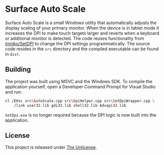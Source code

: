 # Surface Auto Scale

Surface Auto Scale is a small Windows utility that automatically adjusts the display scaling of your primary monitor. When the device is in tablet mode it increases the DPI to make touch targets larger and reverts when a keyboard or additional monitor is detected. The code reuses functionality from [imniko/SetDPI](https://github.com/imniko/SetDPI) to change the DPI settings programmatically. The source code resides in the `src` directory and the compiled executable can be found in `dist`.

## Building

The project was built using MSVC and the Windows SDK. To compile the application yourself, open a Developer Command Prompt for Visual Studio and run:

```bash
cl /EHsc src\AutoScale.cpp src\DpiHelper.cpp src\SetDpiWrapper.cpp \
    /link user32.lib gdi32.lib shell32.lib Advapi32.lib
```

`SetDpi.exe` is no longer required because the DPI logic is now built into the
application.

## License
This project is released under [The Unlicense](LICENSE).

